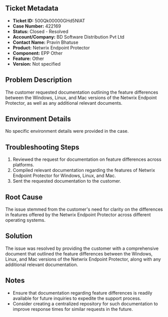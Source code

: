 ## Ticket Metadata
- **Ticket ID:** 500Qk00000GHd5NIAT
- **Case Number:** 422169
- **Status:** Closed - Resolved
- **Account/Company:** BD Software Distribution Pvt Ltd
- **Contact Name:** Pravin Bhatuse
- **Product:** Netwrix Endpoint Protector
- **Component:** EPP Other
- **Feature:** Other
- **Version:** Not specified

## Problem Description
The customer requested documentation outlining the feature differences between the Windows, Linux, and Mac versions of the Netwrix Endpoint Protector, as well as any additional relevant documents.

## Environment Details
No specific environment details were provided in the case.

## Troubleshooting Steps
1. Reviewed the request for documentation on feature differences across platforms.
2. Compiled relevant documentation regarding the features of Netwrix Endpoint Protector for Windows, Linux, and Mac.
3. Sent the requested documentation to the customer.

## Root Cause
The issue stemmed from the customer's need for clarity on the differences in features offered by the Netwrix Endpoint Protector across different operating systems.

## Solution
The issue was resolved by providing the customer with a comprehensive document that outlined the feature differences between the Windows, Linux, and Mac versions of the Netwrix Endpoint Protector, along with any additional relevant documentation.

## Notes
- Ensure that documentation regarding feature differences is readily available for future inquiries to expedite the support process.
- Consider creating a centralized repository for such documentation to improve response times for similar requests in the future.